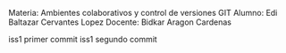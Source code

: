 Materia: Ambientes colaborativos y control de versiones GIT
Alumno: Edi Baltazar Cervantes Lopez
Docente: Bidkar Aragon Cardenas

iss1 primer commit
iss1 segundo commit